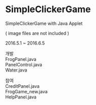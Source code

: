 # SimpleClickerGame
SimpleClickerGame with Java Applet

( image files are not included )

<p>2016.5.1 ~ 2016.6.5</p>


개발 <br>
FrogPanel.java <br>
PanelControl.java <br>
Water.java 


참여 <br>
CreditPanel.java <br>
FrogGame_new.java <br>
HelpPanel.java
